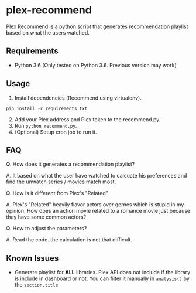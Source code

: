 # plex-recommend

Plex Recommend is a python script that generates recommendation playlist based on what the users watched.

## Requirements
* Python 3.6 (Only tested on Python 3.6. Previous version may work)
  
## Usage
1. Install dependencies (Recommend using virtualenv).
```
pip install -r requirements.txt
```
2. Add your Plex address and Plex token to the recommend.py.
3. Run `python recommend.py`.
4. (Optional) Setup cron job to run it.

## FAQ
Q. How does it generates a recommendation playlist?

A. It based on what the user have watched to calcuate his preferences and find the unwatch series / movies match most.

Q. How is it different from Plex's "Related"

A. Plex's "Related" heavily flavor actors over gernes which is stupid in my opinion. 
How does an action movie related to a romance movie just because they have some common actors?

Q. How to adjust the parameters?

A. Read the code. the calculation is not that difficult.

## Known Issues
* Generate playlist for **ALL** libraries.
Plex API does not include if the library is include in dashboard or not. You can filter it manually in `analysis()` by the `section.title`
